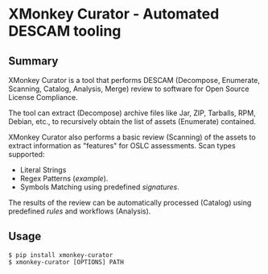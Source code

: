 # XMonkey Curator - Automated DESCAM tooling

## Summary

XMonkey Curator is a tool that performs DESCAM (Decompose, Enumerate, Scanning, Catalog, Analysis, Merge) review to software for Open Source License Compliance.

The tool can extract (Decompose) archive files like Jar, ZIP, Tarballs, RPM, Debian, etc., to recursively obtain the list of assets (Enumerate) contained.

XMonkey Curator also performs a basic review (Scanning) of the assets to extract information as "features" for OSLC assessments.
Scan types supported:
- Literal Strings
- Regex Patterns (*example*).
- Symbols Matching using predefined *signatures*.

The results of the review can be automatically processed (Catalog) using predefined *rules* and workflows (Analysis).

## Usage

```
$ pip install xmonkey-curator
$ xmonkey-curator [OPTIONS] PATH
```
